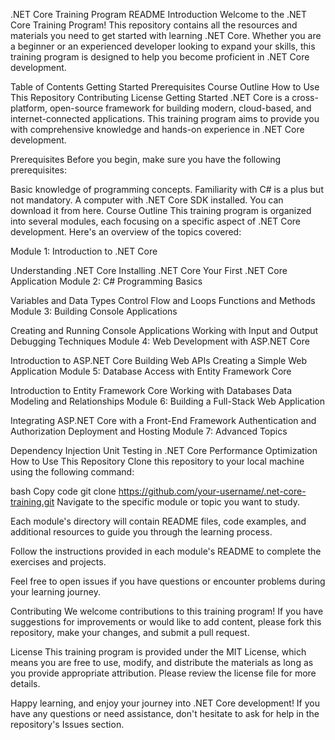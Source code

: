 .NET Core Training Program README Introduction Welcome to the .NET Core
Training Program! This repository contains all the resources and
materials you need to get started with learning .NET Core. Whether you
are a beginner or an experienced developer looking to expand your
skills, this training program is designed to help you become proficient
in .NET Core development.

Table of Contents Getting Started Prerequisites Course Outline How to
Use This Repository Contributing License Getting Started .NET Core is a
cross-platform, open-source framework for building modern, cloud-based,
and internet-connected applications. This training program aims to
provide you with comprehensive knowledge and hands-on experience in .NET
Core development.

Prerequisites Before you begin, make sure you have the following
prerequisites:

Basic knowledge of programming concepts. Familiarity with C# is a plus
but not mandatory. A computer with .NET Core SDK installed. You can
download it from here. Course Outline This training program is organized
into several modules, each focusing on a specific aspect of .NET Core
development. Here's an overview of the topics covered:

Module 1: Introduction to .NET Core

Understanding .NET Core Installing .NET Core Your First .NET Core
Application Module 2: C# Programming Basics

Variables and Data Types Control Flow and Loops Functions and Methods
Module 3: Building Console Applications

Creating and Running Console Applications Working with Input and Output
Debugging Techniques Module 4: Web Development with ASP.NET Core

Introduction to ASP.NET Core Building Web APIs Creating a Simple Web
Application Module 5: Database Access with Entity Framework Core

Introduction to Entity Framework Core Working with Databases Data
Modeling and Relationships Module 6: Building a Full-Stack Web
Application

Integrating ASP.NET Core with a Front-End Framework Authentication and
Authorization Deployment and Hosting Module 7: Advanced Topics

Dependency Injection Unit Testing in .NET Core Performance Optimization
How to Use This Repository Clone this repository to your local machine
using the following command:

bash Copy code git clone
https://github.com/your-username/.net-core-training.git Navigate to the
specific module or topic you want to study.

Each module's directory will contain README files, code examples, and
additional resources to guide you through the learning process.

Follow the instructions provided in each module's README to complete the
exercises and projects.

Feel free to open issues if you have questions or encounter problems
during your learning journey.

Contributing We welcome contributions to this training program! If you
have suggestions for improvements or would like to add content, please
fork this repository, make your changes, and submit a pull request.

License This training program is provided under the MIT License, which
means you are free to use, modify, and distribute the materials as long
as you provide appropriate attribution. Please review the license file
for more details.

Happy learning, and enjoy your journey into .NET Core development! If
you have any questions or need assistance, don't hesitate to ask for
help in the repository's Issues section.
